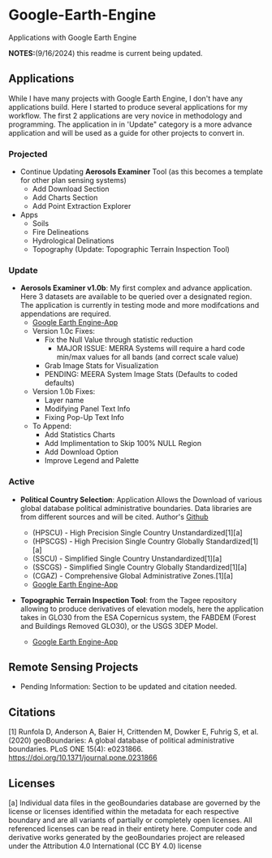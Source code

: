 # Google-Earth-Engine
Applications with Google Earth Engine

**NOTES:**(9/16/2024) this readme is current being updated. 


## Applications
While I have many projects with Google Earth Engine, I don't have any applications build. Here I started to produce several applications for my workflow. The first 2 applications are very novice in methodology and programming. The application in in 'Update" category is a more advance application and will be used as a guide for other projects to convert in.

### Projected
-  Continue Updating **Aerosols Examiner** Tool (as this becomes a template for other plan sensing systems)
	-  Add Download Section
 	-  Add Charts Section
 	-  Add Point Extraction Explorer
  - Apps
  	- Soils
   	- Fire Delineations
    - Hydrological Delinations
    - Topography (Update: Topographic Terrain Inspection Tool)   
### Update
- **Aerosols Examiner v1.0b**: My first complex and advance application. Here 3 datasets are available to be queried over a designated region. The application is currently in testing mode and more modifcations and appendations are required. 
	- [Google Earth Engine-App](https://ee-marcelluscampes.projects.earthengine.app/view/aerosols-examiner-v10c)
 	- Version 1.0c Fixes:
  		- Fix the Null Value through statistic reduction
    		- MAJOR ISSUE: MERRA Systems will require a hard code min/max values for all bands (and correct scale value)
 		- Grab Image Stats for Visualization
 		- PENDING: MEERA System Image Stats (Defaults to coded defaults)
 	- Version 1.0b Fixes:
  		- Layer name
    	- Modifying Panel Text Info
      	- Fixing Pop-Up Text Info
    - To Append:
        - Add Statistics Charts
		- Add Implimentation to Skip 100% NULL Region
		- Add Download Option
  		- Improve Legend and Palette   
  
### Active
- **Political Country Selection**: Application Allows the Download of various global database political administrative boundaries. Data libraries are from different sources and will be cited. Author's [Github](https://github.com/wmgeolab/geoBoundaries) 
	- (HPSCU) - High Precision Single Country Unstandardized[1][a] 
	- (HPSCGS) - High Precision Single Country Globally Standardized[1][a] 
	- (SSCU) - Simplified Single Country Unstandardized[1][a]
	- (SSCGS) - Simplified Single Country Globally Standardized[1][a]
	- (CGAZ) - Comprehensive Global Administrative Zones.[1][a]
	- [Google Earth Engine-App](https://ee-marcelluscampes.projects.earthengine.app/view/political-country-selection) 

- **Topographic Terrain Inspection Tool**: from the Tagee repository allowing to  produce derivatives of elevation models, here the application takes in GLO30 from the ESA Copernicus system, the FABDEM (Forest and Buildings Removed GLO30), or the USGS 3DEP Model. 
	- [Google Earth Engine-App](https://ee-marcelluscampes.projects.earthengine.app/view/topographic-inspector)  

## Remote Sensing Projects 
- Pending Information: Section to be updated and citation needed.

## Citations
[1] Runfola D, Anderson A, Baier H, Crittenden M, Dowker E, Fuhrig S, et al. (2020) geoBoundaries: A global database of political administrative boundaries. PLoS ONE 15(4): e0231866. https://doi.org/10.1371/journal.pone.0231866

## Licenses
[a] Individual data files in the geoBoundaries database are governed by the license or licenses identified within the metadata for each respective boundary and are all variants of partially or completely open licenses. All referenced licenses can be read in their entirety here. Computer code and derivative works generated by the geoBoundaries project are released under the Attribution 4.0 International (CC BY 4.0) license


